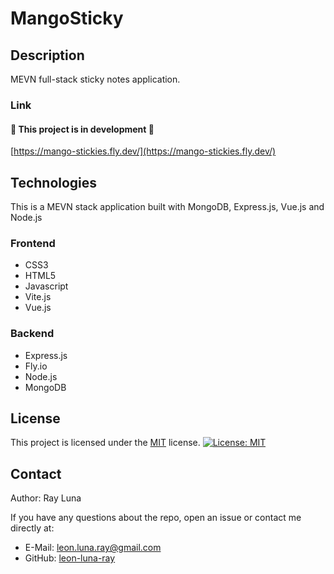 # MangoSticky

## Description

MEVN full-stack sticky notes application.

### Link

#### 🚧 This project is in development 🚧

[https://mango-stickies.fly.dev/](https://mango-stickies.fly.dev/)

## Technologies

This is a MEVN stack application built with MongoDB, Express.js, Vue.js and Node.js

### Frontend

- CSS3
- HTML5
- Javascript
- Vite.js
- Vue.js

### Backend

- Express.js
- Fly.io
- Node.js
- MongoDB

## License

This project is licensed under the [MIT](https://opensource.org/licenses/MIT) license.
[![License: MIT](https://img.shields.io/badge/License-MIT-yellow.svg)](https://opensource.org/licenses/MIT)

## Contact

Author: Ray Luna

If you have any questions about the repo, open an issue or contact me directly at:

- E-Mail: leon.luna.ray@gmail.com
- GitHub: [leon-luna-ray](https://github.com/leon-luna-ray)
